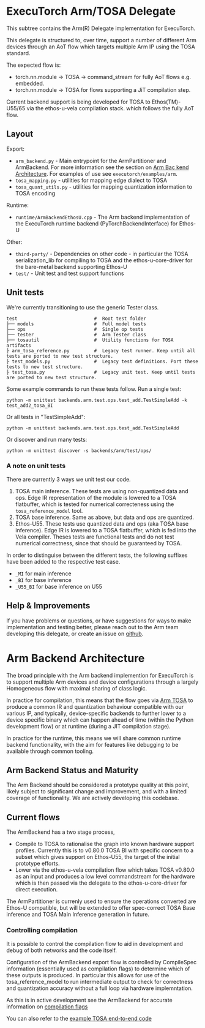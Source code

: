 # ExecuTorch Arm/TOSA Delegate

This subtree contains the Arm(R) Delegate implementation for ExecuTorch.

This delegate is structured to, over time, support a number of different Arm devices
through an AoT flow which targets multiple Arm IP using the TOSA standard.

The expected flow is:
 * torch.nn.module -> TOSA -> command_stream for fully AoT flows e.g. embedded.
 * torch.nn.module -> TOSA for flows supporting a JiT compilation step.

Current backend support is being developed for TOSA to Ethos(TM)-U55/65 via the
ethos-u-vela compilation stack. which follows the fully AoT flow.

## Layout

Export:
- `arm_backend.py` - Main entrypoint for the ArmPartitioner and ArmBackend. For more information see the section on [Arm Bac
kend Architecture](#arm-backend-architecture). For examples of use see `executorch/examples/arm`.
- `tosa_mapping.py` - utilities for mapping edge dialect to TOSA
- `tosa_quant_utils.py` - utilities for mapping quantization information to TOSA encoding

Runtime:
- `runtime/ArmBackendEthosU.cpp` - The Arm backend implementation of the ExecuTorch runtime backend (PyTorchBackendInterface) for Ethos-U

Other:
- `third-party/` - Dependencies on other code - in particular the TOSA serialization_lib for compiling to TOSA and the ethos-u-core-driver for the bare-metal backend supporting Ethos-U
- `test/` - Unit test and test support functions

## Unit tests
We're currently transitioning to use the generic Tester class.

```
test                            #  Root test folder
├── models                      #  Full model tests
├── ops                         #  Single op tests
├── tester                      #  Arm Tester class
├── tosautil                    #  Utility functions for TOSA artifacts
├ arm_tosa_reference.py         #  Legacy test runner. Keep until all tests are ported to new test structure.
├ test_models.py                #  Legacy test definitions. Port these tests to new test structure.
├ test_tosa.py                  #  Legacy unit test. Keep until tests are ported to new test structure.
```

Some example commands to run these tests follow. Run a single test:

```
python -m unittest backends.arm.test.ops.test_add.TestSimpleAdd -k test_add2_tosa_BI
```

Or all tests in "TestSimpleAdd":

```
python -m unittest backends.arm.test.ops.test_add.TestSimpleAdd
```

Or discover and run many tests:

```
python -m unittest discover -s backends/arm/test/ops/
```

### A note on unit tests

There are currently 3 ways we unit test our code.
1. TOSA main inference. These tests are using non-quantized data and ops. Edge IR representation of the module is lowered to a TOSA flatbuffer, which is tested for numerical correcteness using the ```tosa_reference_model``` tool.
2. TOSA base inference. Same as above, but data and ops are quantized.
3. Ethos-U55. These tests use quantized data and ops (aka TOSA base inference). Edge IR is lowered to a TOSA flatbuffer, which is fed into the Vela compiler. Theses tests are functional tests and do not test numerical correctness, since that should be guaranteed by TOSA.

In order to distinguise between the different tests, the following suffixes have been added to the respective test case.
* ```_MI``` for main inference
* ```_BI``` for base inference
* ```_U55_BI``` for base inference on U55

## Help & Improvements
If you have problems or questions, or have suggestions for ways to make
implementation and testing better, please reach out to the Arm team developing this delegate, or
create an issue on [github](https://www.github.com/pytorch/executorch/issues).

# Arm Backend Architecture

The broad principle with the Arm backend implemention for ExecuTorch is to support multiple Arm devices and device configurations through a largely Homogeneous flow with maximal sharing of class logic.

In practice for compilation, this means that the flow goes via [Arm TOSA](https://www.mlplatform.org/tosa/tosa_spec.html) to produce a common IR and quantization behaviour compatible with our various IP, and typically, device-specific backends to further lower to a device specific binary which can happen ahead of time (within the Python development flow) or at runtime (during a JIT compilation stage).

In practice for the runtime, this means we will share common runtime backend functionality, with the aim for features like debugging to be available through common tooling.


## Arm Backend Status and Maturity

The Arm Backend should be considered a prototype quality at this point, likely subject to significant change and improvement, and with a limited coverage of functionality. We are actively developing this codebase.

## Current flows

The ArmBackend has a two stage process,
- Compile to TOSA to rationalise the graph into known hardware support profiles. Currently this is to v0.80.0 TOSA BI with specific concern to a subset which gives support on Ethos-U55, the target of the initial prototype efforts.
- Lower via the ethos-u-vela compilation flow which takes TOSA v0.80.0 as an input and produces a low level commandstream for the hardware which is then passed via the delegate to the ethos-u-core-driver for direct execution.

The ArmPartitioner is currenly used to ensure the operations converted are Ethos-U compatible, but will be extended to offer spec-correct TOSA Base inference and TOSA Main Inference generation in future.

### Controlling compilation

It is possible to control the compilation flow to aid in development and debug of both networks and the code itself.

Configuration of the ArmBackend export flow is controlled by CompileSpec information (essentially used as compilation flags) to determine which of these outputs is produced. In particular this allows for use of the tosa_reference_model to run intermediate output to check for correctness and quantization accuracy without a full loop via hardware implemntation.

As this is in active development see the ArmBackend for accurate information on [compilation flags](https://github.com/pytorch/executorch/blob/29f6dc9353e90951ed3fae3c57ae416de0520067/backends/arm/arm_backend.py#L319-L324)

You can also refer to the [example TOSA end-to-end code](/examples/arm/arm_tosa_e2e.py)

